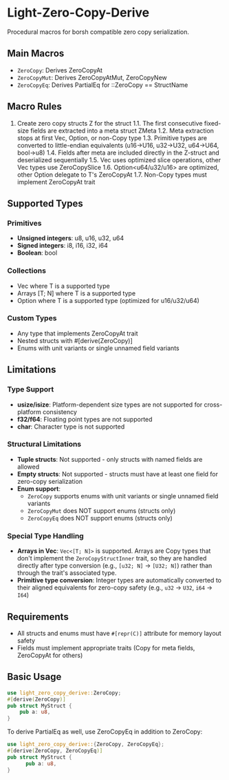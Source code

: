 # Light-Zero-Copy-Derive

Procedural macros for borsh compatible zero copy serialization.

## Main Macros

- `ZeroCopy`: Derives ZeroCopyAt
- `ZeroCopyMut`: Derives ZeroCopyAtMut, ZeroCopyNew
- `ZeroCopyEq`: Derives PartialEq for <StructName>::ZeroCopy == StructName

## Macro Rules

1. Create zero copy structs Z<StructName> for the struct
   1.1. The first consecutive fixed-size fields are extracted into a meta struct Z<StructName>Meta
   1.2. Meta extraction stops at first Vec, Option, or non-Copy type
   1.3. Primitive types are converted to little-endian equivalents (u16→U16, u32→U32, u64→U64, bool→u8)
   1.4. Fields after meta are included directly in the Z-struct and deserialized sequentially
   1.5. Vec<u8> uses optimized slice operations, other Vec<T> types use ZeroCopySlice
   1.6. Option<u64/u32/u16> are optimized, other Option<T> delegate to T's ZeroCopyAt
   1.7. Non-Copy types must implement ZeroCopyAt trait

## Supported Types

### Primitives
- **Unsigned integers**: u8, u16, u32, u64
- **Signed integers**: i8, i16, i32, i64
- **Boolean**: bool

### Collections
- Vec<T> where T is a supported type
- Arrays [T; N] where T is a supported type
- Option<T> where T is a supported type (optimized for u16/u32/u64)

### Custom Types
- Any type that implements ZeroCopyAt trait
- Nested structs with #[derive(ZeroCopy)]
- Enums with unit variants or single unnamed field variants

## Limitations

### Type Support
- **usize/isize**: Platform-dependent size types are not supported for cross-platform consistency
- **f32/f64**: Floating point types are not supported
- **char**: Character type is not supported

### Structural Limitations
- **Tuple structs**: Not supported - only structs with named fields are allowed
- **Empty structs**: Not supported - structs must have at least one field for zero-copy serialization
- **Enum support**:
  - `ZeroCopy` supports enums with unit variants or single unnamed field variants
  - `ZeroCopyMut` does NOT support enums (structs only)
  - `ZeroCopyEq` does NOT support enums (structs only)

### Special Type Handling
- **Arrays in Vec**: `Vec<[T; N]>` is supported. Arrays are Copy types that don't implement the `ZeroCopyStructInner` trait, so they are handled directly after type conversion (e.g., `[u32; N]` → `[U32; N]`) rather than through the trait's associated type.
- **Primitive type conversion**: Integer types are automatically converted to their aligned equivalents for zero-copy safety (e.g., `u32` → `U32`, `i64` → `I64`)

## Requirements

- All structs and enums must have `#[repr(C)]` attribute for memory layout safety
- Fields must implement appropriate traits (Copy for meta fields, ZeroCopyAt for others)

## Basic Usage

```rust
use light_zero_copy_derive::ZeroCopy;
#[derive(ZeroCopy)]
pub struct MyStruct {
    pub a: u8,
}
```

To derive PartialEq as well, use ZeroCopyEq in addition to ZeroCopy:

```rust
use light_zero_copy_derive::{ZeroCopy, ZeroCopyEq};
#[derive(ZeroCopy, ZeroCopyEq)]
pub struct MyStruct {
      pub a: u8,
}
```